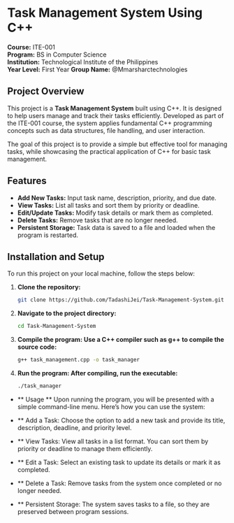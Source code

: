 # Task Management System Using C++

**Course:** ITE-001  
**Program:** BS in Computer Science  
**Institution:** Technological Institute of the Philippines  
**Year Level:** First Year
**Group Name:** @Mmarsharctechnologies

## Project Overview

This project is a **Task Management System** built using C++. It is designed to help users manage and track their tasks efficiently. Developed as part of the ITE-001 course, the system applies fundamental C++ programming concepts such as data structures, file handling, and user interaction.

The goal of this project is to provide a simple but effective tool for managing tasks, while showcasing the practical application of C++ for basic task management.

## Features

- **Add New Tasks:** Input task name, description, priority, and due date.
- **View Tasks:** List all tasks and sort them by priority or deadline.
- **Edit/Update Tasks:** Modify task details or mark them as completed.
- **Delete Tasks:** Remove tasks that are no longer needed.
- **Persistent Storage:** Task data is saved to a file and loaded when the program is restarted.

## Installation and Setup

To run this project on your local machine, follow the steps below:

1. **Clone the repository:**
   ```bash
   git clone https://github.com/TadashiJei/Task-Management-System.git

2. **Navigate to the project directory:**
   ```bash
   cd Task-Management-System

3. **Compile the program: Use a C++ compiler such as g++ to compile the source code:**
   ```bash
   g++ task_management.cpp -o task_manager

4. **Run the program: After compiling, run the executable:**
   ```bash
   ./task_manager

- ** Usage **
Upon running the program, you will be presented with a simple command-line menu. Here’s how you can use the system:

- ** Add a Task: Choose the option to add a new task and provide its title, description, deadline, and priority level.
- ** View Tasks: View all tasks in a list format. You can sort them by priority or deadline to manage them efficiently.
- ** Edit a Task: Select an existing task to update its details or mark it as completed.
- ** Delete a Task: Remove tasks from the system once completed or no longer needed.
- ** Persistent Storage: The system saves tasks to a file, so they are preserved between program sessions.

